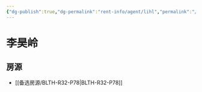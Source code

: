 ```yaml
---
{"dg-publish":true,"dg-permalink":"rent-info/agent/lihl","permalink":"/rent-info/agent/lihl/"}
---
```



# 李昊岭

## 房源

- [[备选房源/BLTH-R32-P78\|BLTH-R32-P78]]

